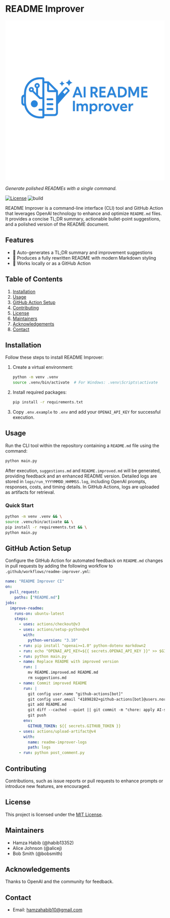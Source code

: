 # README Improver

![Logo](assets/logo.png)

*Generate polished READMEs with a single command.*

[![License](https://img.shields.io/badge/license-MIT-blue.svg)](LICENSE) ![build](https://img.shields.io/badge/build-passing-brightgreen)

README Improver is a command-line interface (CLI) tool and GitHub Action that leverages OpenAI technology to enhance and optimize `README.md` files. It provides a concise TL;DR summary, actionable bullet-point suggestions, and a polished version of the README document.

## Features

- 📄 Auto-generates a TL;DR summary and improvement suggestions
- 📝 Produces a fully rewritten README with modern Markdown styling
- 🧩 Works locally or as a GitHub Action

## Table of Contents

1. [Installation](#installation)
2. [Usage](#usage)
3. [GitHub Action Setup](#github-action-setup)
4. [Contributing](#contributing)
5. [License](#license)
6. [Maintainers](#maintainers)
7. [Acknowledgements](#acknowledgements)
8. [Contact](#contact)

## Installation

Follow these steps to install README Improver:

1. Create a virtual environment:
    ```bash
    python -m venv .venv
    source .venv/bin/activate  # For Windows: .venv\Scripts\activate
    ```

2. Install required packages:
    ```bash
    pip install -r requirements.txt
    ```

3. Copy `.env.example` to `.env` and add your `OPENAI_API_KEY` for successful execution.

## Usage

Run the CLI tool within the repository containing a `README.md` file using the command:
```bash
python main.py
```

After execution, `suggestions.md` and `README.improved.md` will be generated, providing feedback and an enhanced README version. Detailed logs are stored in `logs/run_YYYYMMDD_HHMMSS.log`, including OpenAI prompts, responses, costs, and timing details. In GitHub Actions, logs are uploaded as artifacts for retrieval.

### Quick Start

```bash
python -m venv .venv && \
source .venv/bin/activate && \
pip install -r requirements.txt && \
python main.py
```

## GitHub Action Setup

Configure the GitHub Action for automated feedback on `README.md` changes in pull requests by adding the following workflow to `.github/workflows/readme-improver.yml`:

```yaml
name: "README Improver CI"
on:
  pull_request:
    paths: ["README.md"]
jobs:
  improve-readme:
    runs-on: ubuntu-latest
    steps:
      - uses: actions/checkout@v3
      - uses: actions/setup-python@v4
        with:
          python-version: "3.10"
      - run: pip install "openai>=1.0" python-dotenv markdown2
      - run: echo "OPENAI_API_KEY=${{ secrets.OPENAI_API_KEY }}" >> $GITHUB_ENV
      - run: python main.py
      - name: Replace README with improved version
        run: |
          mv README.improved.md README.md
          rm suggestions.md
      - name: Commit improved README
        run: |
          git config user.name "github-actions[bot]"
          git config user.email "41898282+github-actions[bot]@users.noreply.github.com"
          git add README.md
          git diff --cached --quiet || git commit -m "chore: apply AI-suggested README improvements"
          git push
        env:
          GITHUB_TOKEN: ${{ secrets.GITHUB_TOKEN }}
      - uses: actions/upload-artifact@v4
        with:
          name: readme-improver-logs
          path: logs
      - run: python post_comment.py
```

## Contributing

Contributions, such as issue reports or pull requests to enhance prompts or introduce new features, are encouraged.

## License

This project is licensed under the [MIT License](LICENSE).

## Maintainers

- Hamza Habib (@habib13352)
- Alice Johnson (@alicej)
- Bob Smith (@bobsmith)

## Acknowledgements

Thanks to OpenAI and the community for feedback.

## Contact

- Email: hamzahabib10@gmail.com